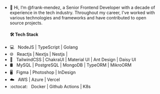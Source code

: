 - 👋 Hi, I’m @frank-mendez, a Senior Frontend Developer with a decade of experience in the tech industry. Throughout my career, I've worked with various technologies and frameworks and have contributed to open source projects.
  <h4> 🛠 Tech Stack </h4>
- 💻 &nbsp; NodeJS | TypeScript | Golang
- 🌐 &nbsp; Reactjs | Nextjs | Nestjs |
- 💈 &nbsp; TailwindCSS | ChakraUI | Material UI | Ant Design | Daisy UI
- 🛢 &nbsp; MySQL | PostgreSQL | MongoDB | TypeORM | MikroORM
- 🖥 &nbsp; Figma | Photoshop | InDesign
- :cloud: &nbsp; AWS | Azure | Vercel
- :octocat: &nbsp; Docker | Github Actions | K8s
<!---
frank-mendez/frank-mendez is a ✨ special ✨ repository because its `README.md` (this file) appears on your GitHub profile.
You can click the Preview link to take a look at your changes.
--->
